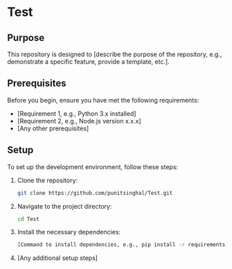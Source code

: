 # Test

## Purpose
This repository is designed to [describe the purpose of the repository, e.g., demonstrate a specific feature, provide a template, etc.].

## Prerequisites
Before you begin, ensure you have met the following requirements:
- [Requirement 1, e.g., Python 3.x installed]
- [Requirement 2, e.g., Node.js version x.x.x]
- [Any other prerequisites]

## Setup
To set up the development environment, follow these steps:
1. Clone the repository:
   ```bash
   git clone https://github.com/punitsinghal/Test.git
   ```
2. Navigate to the project directory:
   ```bash
   cd Test
   ```
3. Install the necessary dependencies:
   ```bash
   [Command to install dependencies, e.g., pip install -r requirements.txt]
   ```
4. [Any additional setup steps]